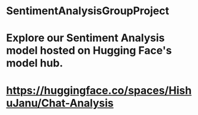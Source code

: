 # SentimentAnalysisGroupProject
# Explore our Sentiment Analysis model hosted on Hugging Face's model hub. 
# https://huggingface.co/spaces/HishuJanu/Chat-Analysis
